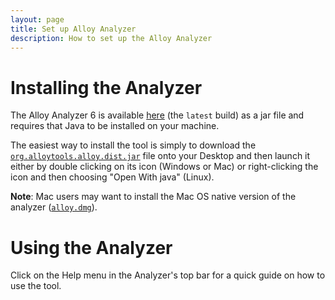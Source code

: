 ```yaml
---
layout: page
title: Set up Alloy Analyzer
description: How to set up the Alloy Analyzer
---
```


# Installing the Analyzer

The Alloy Analyzer 6 is available [here](https://alloytools.org/download.html)
(the `latest` build) as a jar file and requires that Java to be installed on
your machine.

The easiest way to install the tool is simply to download the [`org.alloytools.alloy.dist.jar`](https://github.com/AlloyTools/org.alloytools.alloy/releases/download/v6.0.0/org.alloytools.alloy.dist.jar) file onto your Desktop and then launch it either by double clicking on its icon (Windows or Mac) or right-clicking the icon and then choosing "Open With java" (Linux).

**Note**: Mac users may want to install the Mac OS native version of the analyzer ([`alloy.dmg`](https://github.com/AlloyTools/org.alloytools.alloy/releases/download/v6.0.0/alloy.dmg)).


# Using the Analyzer

Click on the Help menu in the Analyzer's top bar for a quick guide on how to use the tool.
